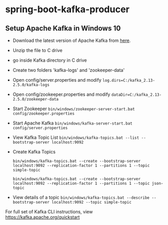 # spring-boot-kafka-producer

## Setup Apache Kafka in Windows 10

- Download the latest version of Apache Kafka from [here](https://kafka.apache.org/downloads).
- Unzip the file to C drive
- go inside Kafka directory in C drive
- Create two folders 'kafka-logs' and 'zookeeper-data'
- Open config/server.properties and modify `log.dirs=C:/kafka_2.13-2.5.0/kafka-logs`
- Open config/zookeeper.properties and modify `dataDir=C:/kafka_2.13-2.5.0/zookeeper-data`
- Start Zookeeper `bin/windows/zookeeper-server-start.bat config/zookeeper.properties`
- Start Apache Kafka `bin/windows/kafka-server-start.bat config/server.properties`
- View Kafka Topic List `bin/windows/kafka-topics.bat --list --bootstrap-server localhost:9092`
- Create Kafka Topics

	`bin/windows/kafka-topics.bat --create --bootstrap-server localhost:9092 --replication-factor 1 --partitions 1 --topic simple-topic`
                       
	`bin/windows/kafka-topics.bat --create --bootstrap-server localhost:9092 --replication-factor 1 --partitions 1 --topic json-topic`
- View details of a topic `bin/windows/kafka-topics.bat --describe --bootstrap-server localhost:9092 --topic simple-topic`

For full set of Kafka CLI instructions, view https://kafka.apache.org/quickstart
